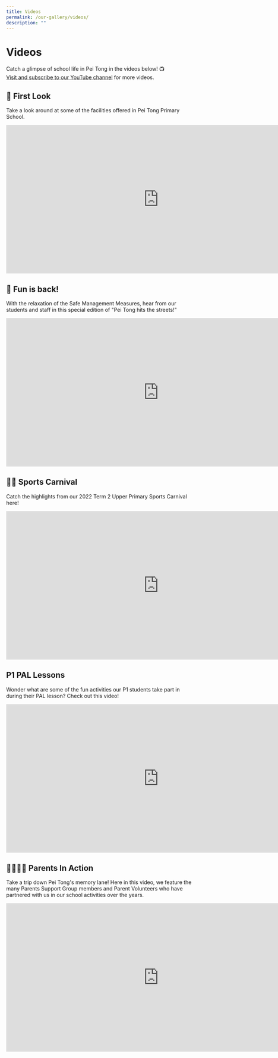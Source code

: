 ```yaml
---
title: Videos
permalink: /our-gallery/videos/
description: ""
---
```



# Videos


Catch a glimpse of school life in Pei Tong in the videos below! 📺  
[Visit and subscribe to our YouTube channel](https://www.youtube.com/channel/UCUOCuOaW2sn0A5jTdkHlr7g) for more videos.   

## 👀 First Look


Take a look around at some of the facilities offered in Pei Tong Primary School.


<iframe width="820" height="400" src="https://www.youtube.com/embed/Don7ZQ-2gwI" title="Pei Tong - First Look" frameborder="0" allow="accelerometer; autoplay; clipboard-write; encrypted-media; gyroscope; picture-in-picture; web-share" allowfullscreen></iframe>


## 🎈 Fun is back!


With the relaxation of the Safe Management Measures, hear from our students and staff in this special edition of "Pei Tong hits the streets!"


<iframe width="820" height="400" src="https://www.youtube.com/embed/abruOkYBpHo" title="Pei Tong Hits The Streets - Fun is back!" frameborder="0" allow="accelerometer; autoplay; clipboard-write; encrypted-media; gyroscope; picture-in-picture; web-share" allowfullscreen></iframe>


## 🤸‍♂️ Sports Carnival


Catch the highlights from our 2022 Term 2 Upper Primary Sports Carnival here!

<iframe width="820" height="400" src="https://www.youtube.com/embed/GTBIDm-b3kc" title="Sports Carnival 2022 Highlights" frameborder="0" allow="accelerometer; autoplay; clipboard-write; encrypted-media; gyroscope; picture-in-picture; web-share" allowfullscreen></iframe>

## P1 PAL Lessons


Wonder what are some of the fun activities our P1 students take part in during their PAL lesson? Check out this video!

<iframe width="820" height="400" src="https://www.youtube.com/embed/SXARSLqJBr4" title="PAL @ Pei Tong 2021 - P1 Experience" frameborder="0" allow="accelerometer; autoplay; clipboard-write; encrypted-media; gyroscope; picture-in-picture; web-share" allowfullscreen></iframe>

## 🙋‍♂️🙋‍♀️ Parents In Action


Take a trip down Pei Tong's memory lane! Here in this video, we feature the many Parents Support Group members and Parent Volunteers who have partnered with us in our school activities over the years.


<iframe width="820" height="400" src="https://www.youtube.com/embed/6pfKOxTxhMs" title="Pei Tong - Our PSG &amp; Parents In Action" frameborder="0" allow="accelerometer; autoplay; clipboard-write; encrypted-media; gyroscope; picture-in-picture; web-share" allowfullscreen></iframe>